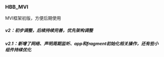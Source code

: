 ### HBB_MVI 
MVI框架初版，方便后期使用

##### v2：初步调整，后续持续完善，优先架构调整


##### v2.1：新增了网络、声明周期监听、app和fragment初始化相关操作，还有些小组件持续优化